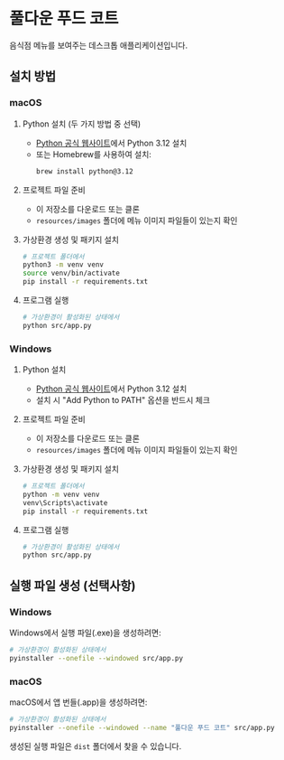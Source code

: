 # 풀다운 푸드 코트

음식점 메뉴를 보여주는 데스크톱 애플리케이션입니다.

## 설치 방법

### macOS

1. Python 설치 (두 가지 방법 중 선택)
   - [Python 공식 웹사이트](https://www.python.org/downloads/)에서 Python 3.12 설치
   - 또는 Homebrew를 사용하여 설치:
     ```bash
     brew install python@3.12
     ```

2. 프로젝트 파일 준비
   - 이 저장소를 다운로드 또는 클론
   - `resources/images` 폴더에 메뉴 이미지 파일들이 있는지 확인

3. 가상환경 생성 및 패키지 설치
   ```bash
   # 프로젝트 폴더에서
   python3 -m venv venv
   source venv/bin/activate
   pip install -r requirements.txt
   ```

4. 프로그램 실행
   ```bash
   # 가상환경이 활성화된 상태에서
   python src/app.py
   ```

### Windows

1. Python 설치
   - [Python 공식 웹사이트](https://www.python.org/downloads/)에서 Python 3.12 설치
   - 설치 시 "Add Python to PATH" 옵션을 반드시 체크

2. 프로젝트 파일 준비
   - 이 저장소를 다운로드 또는 클론
   - `resources/images` 폴더에 메뉴 이미지 파일들이 있는지 확인
   
3. 가상환경 생성 및 패키지 설치
   ```bash
   # 프로젝트 폴더에서
   python -m venv venv
   venv\Scripts\activate
   pip install -r requirements.txt
   ```

4. 프로그램 실행
   ```bash
   # 가상환경이 활성화된 상태에서
   python src/app.py
   ```

## 실행 파일 생성 (선택사항)

### Windows
Windows에서 실행 파일(.exe)을 생성하려면:
```bash
# 가상환경이 활성화된 상태에서
pyinstaller --onefile --windowed src/app.py
```

### macOS
macOS에서 앱 번들(.app)을 생성하려면:
```bash
# 가상환경이 활성화된 상태에서
pyinstaller --onefile --windowed --name "풀다운 푸드 코트" src/app.py
```

생성된 실행 파일은 `dist` 폴더에서 찾을 수 있습니다.
